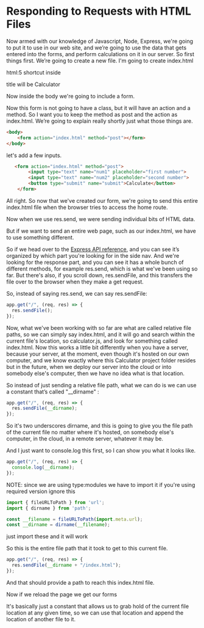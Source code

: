 # Responding to Requests with HTML Files

Now armed with our knowledge of Javascript, Node, Express, we're going to put it to use in our web site, and we’re going to use the data that gets entered into the forms, and perform calculations on it in our server. So first things first. We’re going to create a new file. I'm going to create index.html

html:5 shortcut inside

title will be Calculator


Now inside the body we're going to include a form.

Now this form is not going to have a class, but it will have an action and a method. So I want you to keep the method as post and the action as index.html. We’re going to explain really shortly just what those things are.

```html
<body>
    <form action="index.html" method="post"></form>
</body>
```

let's add a few inputs.

```html
   <form action="index.html" method="post">
        <input type="text" name="num1" placeholder="first number">
        <input type="text" name="num2" placeholder="second number">
        <button type="submit" name="submit">Calculate</button>
    </form>
```

All right. So now that we've created our form, we're going to send this entire index.html file when the browser tries to access the home route.

Now when we use res.send, we were sending individual bits of HTML data.

But if we want to send an entire web page, such as our index.html, we have to use something different.

So if we head over to the [Express API reference](https://expressjs.com/en/4x/api.html), and you can see it’s organized by which part you're looking for in the side nav. And we're looking for the response part, and you can see it has a whole bunch of different methods, for example res.send, which is what we've been using so far. But there's also, if you scroll down, res.sendFile, and this transfers the file over to the browser when they make a get request.

So, instead of saying res.send, we can say res.sendFile:

```js
app.get("/", (req, res) => {
  res.sendFile();
});
```


Now, what we've been working with so far are what are called relative file paths, so we can simply say index.html, and it will go and search within the current file's location, so calculator.js, and look for something called index.html. Now this works a little bit differently when you have a server, because your server, at the moment, even though it's hosted on our own computer, and we know exactly where this Calculator project folder resides but in the future, when we deploy our server into the cloud or into somebody else's computer, then we have no idea what is that location.

So instead of just sending a relative file path, what we can do is we can use a constant that’s called "__dirname" :
```js
app.get("/", (req, res) => {
  res.sendFile(__dirname);
});
```

So it's two underscores dirname, and this is going to give you the file path of the current file no matter where it's hosted, on somebody else's computer, in the cloud, in a remote server, whatever it may be.

And I just want to console.log this first, so I can show you what it looks like.

```js
app.get("/", (req, res) => {
  console.log(__dirname);
});
```

NOTE: since we are using type:modules we have to import it if you're using required version ignore this

```js
import { fileURLToPath } from 'url';
import { dirname } from 'path';

const __filename = fileURLToPath(import.meta.url);
const __dirname = dirname(__filename);
```

just import these and it will work


So this is the entire file path that it took to get to this current file.

```js
app.get("/", (req, res) => {
  res.sendFile(__dirname + "/index.html");
});
```

And that should provide a path to reach this index.html file.

Now if we reload the page we get our forms

It's basically just a constant that allows us to grab hold of the current file location at any given time, so we can use that location and append the location of another file to it.